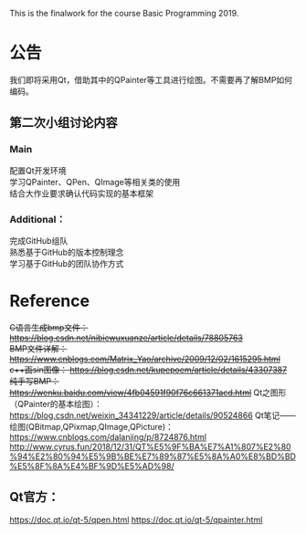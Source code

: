 This is the finalwork for the course Basic Programming 2019.

# 公告
我们即将采用Qt，借助其中的QPainter等工具进行绘图。不需要再了解BMP如何编码。  
## 第二次小组讨论内容
### Main
配置Qt开发环境  
学习QPainter、QPen、QImage等相关类的使用  
结合大作业要求确认代码实现的基本框架  
### Additional：
完成GitHub组队  
熟悉基于GitHub的版本控制理念  
学习基于GitHub的团队协作方式  

# Reference
~~C语言生成bmp文件： https://blog.csdn.net/nibiewuxuanze/article/details/78805763  
BMP文件详解： https://www.cnblogs.com/Matrix_Yao/archive/2009/12/02/1615295.html  
c++画sin图像： https://blog.csdn.net/kupepoem/article/details/43307387  
纯手写BMP：https://wenku.baidu.com/view/4fb04591f90f76c661371acd.html~~
Qt之图形（QPainter的基本绘图）：https://blog.csdn.net/weixin_34341229/article/details/90524866
Qt笔记——绘图(QBitmap,QPixmap,QImage,QPicture)：https://www.cnblogs.com/dalanjing/p/8724876.html
http://www.cyrus.fun/2018/12/31/QT%E5%9F%BA%E7%A1%807%E2%80%94%E2%80%94%E5%9B%BE%E7%89%87%E5%8A%A0%E8%BD%BD%E5%8F%8A%E4%BF%9D%E5%AD%98/

## Qt官方：
https://doc.qt.io/qt-5/qpen.html
https://doc.qt.io/qt-5/qpainter.html
